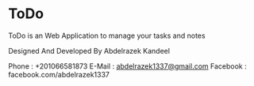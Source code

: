 # ToDo
ToDo is an Web Application to manage your tasks and notes

Designed And Developed By Abdelrazek Kandeel

Phone    : +201066581873
E-Mail   : abdelrazek1337@gmail.com
Facebook : facebook.com/abdelrazek1337
